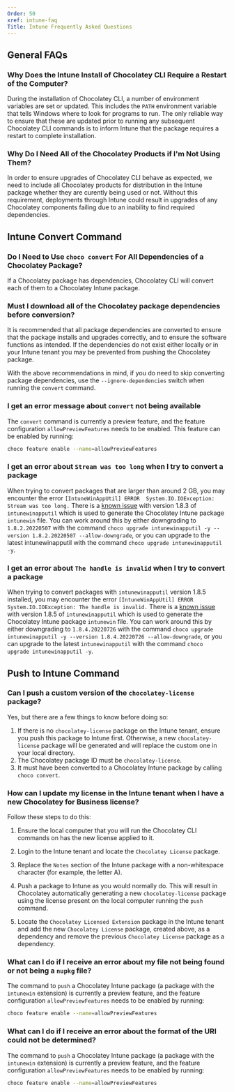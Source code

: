 ```yaml
---
Order: 50
xref: intune-faq
Title: Intune Frequently Asked Questions
---
```


<?! Include "../../../shared/intune-note.txt" /?>

## General FAQs

### Why Does the Intune Install of Chocolatey CLI Require a Restart of the Computer?

During the installation of Chocolatey CLI, a number of environment variables are set or updated. This includes the `PATH` environment variable that tells Windows where to look for programs to run. The only reliable way to ensure that these are updated prior to running any subsequent Chocolatey CLI commands is to inform Intune that the package requires a restart to complete installation.

### Why Do I Need All of the Chocolatey Products if I'm Not Using Them?

In order to ensure upgrades of Chocolatey CLI behave as expected, we need to include all Chocolatey products for distribution in the Intune package whether they are curently being used or not. Without this requirement, deployments through Intune could result in upgrades of any Chocolatey components failing due to an inability to find required dependencies.

## Intune Convert Command

### Do I Need to Use `choco convert` For All Dependencies of a Chocolatey Package?

If a Chocolatey package has dependencies, Chocolatey CLI will convert each of them to a Chocolatey Intune package.

### Must I download all of the Chocolatey package dependencies before conversion?

It is recommended that all package dependencies are converted to ensure that the package installs and upgrades correctly, and to ensure the software functions as intended. If the dependencies do not exist either locally or in your Intune tenant you may be prevented from pushing the Chocolatey package.

With the above recommendations in mind, if you do need to skip converting package dependencies, use the `--ignore-dependencies` switch when running the `convert` command.

### I get an error message about `convert` not being available

The `convert` command is currently a preview feature, and the feature configuration `allowPreviewFeatures` needs to be enabled. This feature can be enabled by running:

~~~sh
choco feature enable --name=allowPreviewFeatures
~~~

### I get an error about `Stream was too long` when I try to convert a package

When trying to convert packages that are larger than around 2 GB, you may encounter the error `[IntuneWinAppUtil] ERROR  System.IO.IOException: Stream was too long.` There is a [known issue](https://github.com/microsoft/Microsoft-Win32-Content-Prep-Tool/issues/58) with version 1.8.3 of `intunewinapputil` which is used to generate the Chocolatey Intune package `intunewin` file. You can work around this by either downgrading to `1.8.2.20220507` with the command `choco upgrade intunewinapputil -y --version 1.8.2.20220507 --allow-downgrade`, or you can upgrade to the latest intunewinapputil with the command `choco upgrade intunewinapputil -y`.

### I get an error about `The handle is invalid` when I try to convert a package

When trying to convert packages with `intunewinapputil` version 1.8.5 installed, you may encounter the error `[IntuneWinAppUtil] ERROR  System.IO.IOException: The handle is invalid.` There is a [known issue](https://github.com/microsoft/Microsoft-Win32-Content-Prep-Tool/issues/111) with version 1.8.5 of `intunewinapputil` which is used to generate the Chocolatey Intune package `intunewin` file. You can work around this by either downgrading to `1.8.4.20220726` with the command `choco upgrade intunewinapputil -y --version 1.8.4.20220726 --allow-downgrade`, or you can upgrade to the latest `intunewinapputil` with the command `choco upgrade intunewinapputil -y`.

## Push to Intune Command

### Can I push a custom version of the `chocolatey-license` package?

Yes, but there are a few things to know before doing so:

1. If there is no `chocolatey-license` package on the Intune tenant, ensure you push this package to Intune first. Otherwise, a new `chocolatey-license` package will be generated and will replace the custom one in your local directory.
1. The Chocolatey package ID must be `chocolatey-license`.
1. It must have been converted to a Chocolatey Intune package by calling `choco convert`.

### How can I update my license in the Intune tenant when I have a new Chocolatey for Business license?

Follow these steps to do this:


1. Ensure the local computer that you will run the Chocolatey CLI commands on has the new license applied to it.

1. Login to the Intune tenant and locate the `Chocolatey License` package.
1. Replace the `Notes` section of the Intune package with a non-whitespace character (for example, the letter A).
1. Push a package to Intune as you would normally do. This will result in Chocolatey automatically generating a new `chocolatey-license` package using the license present on the local computer running the `push` command.
1. Locate the `Chocolatey Licensed Extension` package in the Intune tenant and add the new `Chocolatey License` package, created above, as a dependency and remove the previous `Chocolatey License` package as a dependency.


### What can I do if I receive an error about my file not being found or not being a `nupkg` file?

The command to `push` a Chocolatey Intune package (a package with the `intunewin` extension) is currently a preview feature, and the feature configuration `allowPreviewFeatures` needs to be enabled by running:

~~~sh
choco feature enable --name=allowPreviewFeatures
~~~

### What can I do if I receive an error about the format of the URI could not be determined?

The command to `push` a Chocolatey Intune package (a package with the `intunewin` extension) is currently a preview feature, and the feature configuration `allowPreviewFeatures` needs to be enabled by running:

~~~sh
choco feature enable --name=allowPreviewFeatures
~~~
